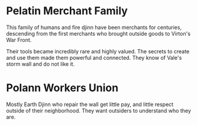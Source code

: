 # Pelatin Merchant Family

This family of humans and fire djinn have been merchants for centuries, descending from the first merchants who brought outside goods to Virton's War Front.

Their tools became incredibly rare and highly valued. The secrets to create and use them made them powerful and connected. They know of Vale's storm wall and do not like it.

# Polann Workers Union

Mostly Earth Djinn who repair the wall get little pay, and little respect outside of their neighborhood. They want outsiders to understand who they are.